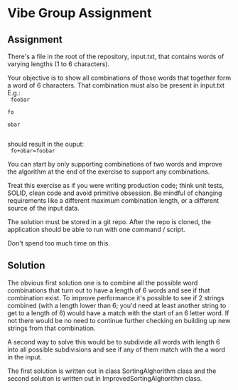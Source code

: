 # Vibe Group Assignment

## Assignment

There's a file in the root of the repository, input.txt, that contains words of varying lengths (1 to 6 characters).

Your objective is to show all combinations of those words that together form a word of 6 characters. That combination must also be present in input.txt
E.g.:  
<code>
foobar  
fo  
obar  
</code>

should result in the ouput:  
<code>
fo+obar=foobar
</code>

You can start by only supporting combinations of two words and improve the algorithm at the end of the exercise to support any combinations.

Treat this exercise as if you were writing production code; think unit tests, SOLID, clean code and avoid primitive obsession. Be mindful of changing requirements like a different maximum combination length, or a different source of the input data.

The solution must be stored in a git repo. After the repo is cloned, the application should be able to run with one command / script.

Don't spend too much time on this.

## Solution

The obvious first solution one is to combine all the possible word combinations that turn out to have a length of 6 words and see if that combination exist. To improve performance it's possible to see if 2 strings combined (with a length lower than 6; you'd need at least another string to get to a length of 6) would have a match with the start of an 6 letter word. If not there would be no need to continue further checking en building up new strings from that combination.

A second way to solve this would be to subdivide all words with length 6 into all possible subdivisions and see if any of them match with the a word in the input.

The first solution is written out in class SortingAlghorithm class and the second solution is written out in ImprovedSortingAlghorithm class.
